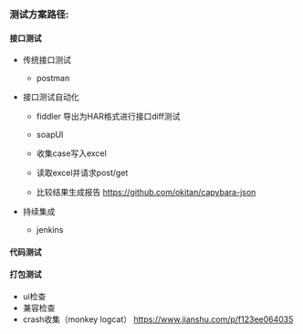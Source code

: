 ### 测试方案路径:

 #### 接口测试
 
 - 传统接口测试
      - postman
      
 - 接口测试自动化
      - fiddler 导出为HAR格式进行接口diff测试
      
      - soapUI
     
      - 收集case写入excel
      - 读取excel并请求post/get
      - 比较结果生成报告
 https://github.com/okitan/capybara-json
 
 - 持续集成
      - jenkins
      
    
 
 #### 代码测试
 
 #### 打包测试
  - ui检查
  - 兼容检查
  - crash收集（monkey logcat）
  https://www.jianshu.com/p/f123ee064035